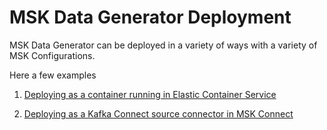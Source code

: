 # MSK Data Generator Deployment

MSK Data Generator can be deployed in a variety of ways with a variety of MSK Configurations.

Here a few examples

1. [Deploying as a container running in Elastic Container Service](./msk-data-gen-container-deploy.md)

2. [Deploying as a Kafka Connect source connector in MSK Connect](./msk-connect-deploy.md)
